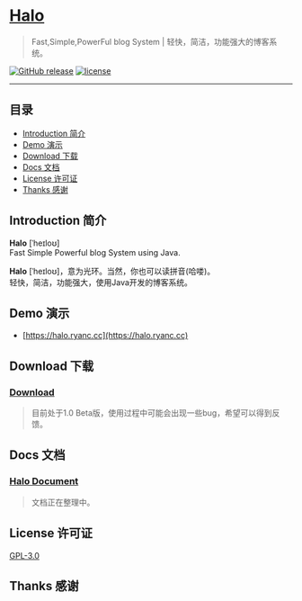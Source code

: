 <h1><a href="#" target="_blank">Halo</a></h1>

> Fast,Simple,PowerFul blog System | 轻快，简洁，功能强大的博客系统。

[![GitHub release](https://img.shields.io/github/release/ruibaby/halo.svg)](https://github.com/ruibaby/halo/releases)
[![license](https://img.shields.io/github/license/ruibaby/halo.svg)](https://github.com/ruibaby/halo/blob/master/LICENSE)

------------------------------

## 目录

- [Introduction 简介](#简介)
- [Demo 演示](#演示Demo)
- [Download 下载](#下载)
- [Docs 文档](#文档)
- [License 许可证](#许可证)
- [Thanks 感谢](#感谢)

## Introduction 简介

**Halo** [ˈheɪloʊ]<br>
Fast Simple Powerful blog System using Java.

**Halo** [ˈheɪloʊ]，意为光环。当然，你也可以读拼音(哈喽)。<br>
轻快，简洁，功能强大，使用Java开发的博客系统。

## Demo 演示

- [https://halo.ryanc.cc](https://halo.ryanc.cc)

## Download 下载

### [Download](https://github.com/ruibaby/halo/releases)

> 目前处于1.0 Beta版，使用过程中可能会出现一些bug，希望可以得到反馈。

## Docs 文档

### [Halo Document]()

>文档正在整理中。

## License 许可证

[GPL-3.0](https://github.com/ruibaby/halo/blob/master/LICENSE)

## Thanks 感谢


